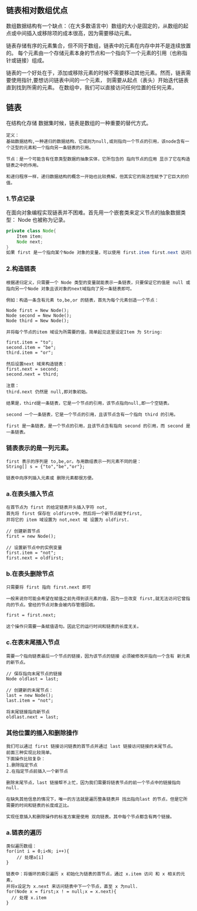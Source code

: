## 链表相对数组优点
数组数据结构有一个缺点：（在大多数语言中）数组的大小是固定的，从数组的起点或中间插入或移除项的成本很高，因为需要移动元素。

链表存储有序的元素集合，但不同于数组，链表中的元素在内存中并不是连续放置的。
每个元素由一个存储元素本身的节点和一个指向下一个元素的引用（也称指针或链接）组成。

链表的一个好处在于，添加或移除元素的时候不需要移动其他元素。然而，链表需要使用指针,要想访问链表中间的一个元素，
则需要从起点（表头）开始迭代链表直到找到所需的元素。 在数组中，我们可以直接访问任何位置的任何元素，

## 链表
在结构化存储 数据集时候，链表是数组的一种重要的替代方式。
```text
定义：
基础数据结构,一种递归的数据结构，它或则为null,或则指向一个节点的引用，该node含有一个泛型的元素和一个指向另一条链表的引用。

节点：是一个可能含有任意类型数据的抽象实体，它所包含的 指向节点的应用 显示了它在构造链表之中的作用。

和递归程序一样，递归数据结构的概念一开始也比较费解，但其实它的简洁性赋予了它巨大的价值。
```

### 1.节点记录
在面向对象编程实现链表并不困难。首先用一个嵌套类来定义节点的抽象数据类型：
Node 也被称为记录。
```java
private class Node{
    Item item;
    Node next;
}
如果 first 是一个指向某个Node 对象的变量，可以使用 first.item first.next 访问它的实例变量。
```

### 2.构造链表
```
根据递归定义，只需要一个 Node 类型的变量就能表示一条链表，只要保证它的值是 null 或指向另一个Node 对象且该对象的next域指向了另一条链表即可。

例如：构造一条含有元素 to,be,or 的链表，首先为每个元素创造一个节点：

Node first = New Node();
Node second = New Node();
Node third = New Node();

并将每个节点的item 域设为所需要的值，简单起见这里设定Item 为 String:

first.item = "to";
second.item = "be";
third.item = "or";

然后设置next 域来构造链表：
first.next = second;
second.next = third;
```

```
注意：
third.next 仍然是 null,即对象初始。

结果是，third是一条链表，它是一个节点的引用，该节点指向null,即一个空链表。

second 一个一条链表，它是一个节点的引用，且该节点含有一个指向 third 的引用。

first 是一条链表，是一个节点的引用，且该节点含有指向 second 的引用，而 second 是一条链表。
```

### 链表表示的是一列元素。
```
first 表示的序列是 to,be,or。与用数组表示一列元素不同的是：
String[] s = {"to","be","or"};

链表中向序列插入元素或 删除元素都很方便。
```

### a.在表头插入节点
```
在首节点为 first 的给定链表开头插入字符 not,
首先将 first 保存在 oldfirst中，然后将一个新节点赋予first,
并将它的 item 域设置为 not,next 域 设置为 oldfirst.

// 创建新首节点
first = new Node();

// 设置新节点中的实例变量
first.item = "not";
first.next = oldfirst;
```

### b.在表头删除节点
```
只需要将 first 指向 first.next 即可

一般来说你可能会希望在赋值之前先得到该元素的值，因为一旦改变 first,就无法访问它曾指向的节点。曾经的节点对象会被内存管理回收。

first = first.next;

这个操作只需要一条赋值语句。因此它的运行时间和链表的长度无关。
```

### c.在表末尾插入节点

```
需要一个指向链表最后一个节点的链接，因为该节点的链接 必须被修改并指向一个含有 新元素的新节点。

// 保存指向末尾节点的链接
Node oldlast = last;

// 创建新的末尾节点：
last = new Node();
last.item = "not";

将末尾链接指向新节点
oldlast.next = last;
```

### 其他位置的插入和删除操作
```
我们可以通过 first 链接访问链表的首节点并通过 last 链接访问链接的末尾节点。
前面三种实现比较简单。
下面操作比较复杂：
1.删除指定节点
2.在指定节点前插入一个新节点

删除末尾节点，last 链接帮不上忙，因为我们需要将链表节点的前一个节点中的链接指向 null.

在缺失其他信息的情况下，唯一的方法就是遍历整条链表并 找出指向last 的节点，但是它所需要的时间和链表的长度成正比。

实现任意插入和删除操作的标准方案是使用 双向链表。其中每个节点都含有两个链接。
```

### a.链表的遍历
```
类似遍历数组：
for(int i = 0;i<N; i++){
	// 处理a[i]
}

链表中：将循环的索引遍历 x 初始化为链表的首节点，通过 x.item 访问 和 x 相关的元素，
并将x设定为 x.next 来访问链表中下一个节点，直至 x 为null.
for(Node x = first;x ! = null;x = x.next){
  // 处理 x.item
}
```
